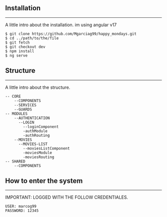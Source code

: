 ## Installation
***
A little intro about the installation. 
im using angular v17
```
$ git clone https://github.com/Mgarciag99/happy_mondays.git
$ cd ../path/to/the/file
$ git fetch
$ git checkout dev
$ npm install
$ ng serve
```

## Structure
***
A little intro about the structure. 
```
-- CORE
    --COMPONENTS
    --SERVICES
    --GUARDS
-- MODULES
    --AUTHENTICATION
      --LOGIN
        --loginComponent
        -authModule
        -authRouting
    --MOVIES
      --MOVIES-LIST
        --moviesListComponent
        -moviesModule
        -moviesRouting
-- SHARED 
    --COMPONENTS

```

## How to enter the system 
***
IMPORTANT: LOGGED WITH THE FOLLOW CREDENTIALES. 
```
USER: marcog99
PASSWORD: 12345

```
